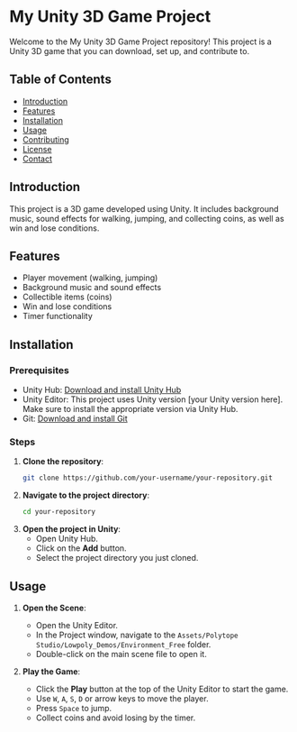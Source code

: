 # My Unity 3D Game Project

Welcome to the My Unity 3D Game Project repository! This project is a Unity 3D game that you can download, set up, and contribute to.

## Table of Contents
- [Introduction](#introduction)
- [Features](#features)
- [Installation](#installation)
- [Usage](#usage)
- [Contributing](#contributing)
- [License](#license)
- [Contact](#contact)

## Introduction
This project is a 3D game developed using Unity. It includes background music, sound effects for walking, jumping, and collecting coins, as well as win and lose conditions.

## Features
- Player movement (walking, jumping)
- Background music and sound effects
- Collectible items (coins)
- Win and lose conditions
- Timer functionality

## Installation

### Prerequisites
- Unity Hub: [Download and install Unity Hub](https://unity3d.com/get-unity/download)
- Unity Editor: This project uses Unity version [your Unity version here]. Make sure to install the appropriate version via Unity Hub.
- Git: [Download and install Git](https://git-scm.com/)

### Steps
1. **Clone the repository**:
    ```sh
    git clone https://github.com/your-username/your-repository.git
    ```
2. **Navigate to the project directory**:
    ```sh
    cd your-repository
    ```
3. **Open the project in Unity**:
    - Open Unity Hub.
    - Click on the **Add** button.
    - Select the project directory you just cloned.

## Usage
1. **Open the Scene**:
    - Open the Unity Editor.
    - In the Project window, navigate to the `Assets/Polytope Studio/Lowpoly_Demos/Environment_Free` folder.
    - Double-click on the main scene file to open it.

2. **Play the Game**:
    - Click the **Play** button at the top of the Unity Editor to start the game.
    - Use `W`, `A`, `S`, `D` or arrow keys to move the player.
    - Press `Space` to jump.
    - Collect coins and avoid losing by the timer.
